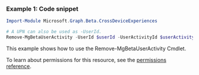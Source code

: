 ### Example 1: Code snippet

```powershellImport-Module Microsoft.Graph.Beta.CrossDeviceExperiences

# A UPN can also be used as -UserId.
Remove-MgBetaUserActivity -UserId $userId -UserActivityId $userActivityId
```
This example shows how to use the Remove-MgBetaUserActivity Cmdlet.
To learn about permissions for this resource, see the [permissions reference](/graph/permissions-reference).

